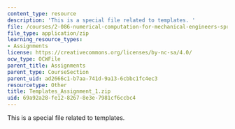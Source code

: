 ```yaml
---
content_type: resource
description: 'This is a special file related to templates. '
file: /courses/2-086-numerical-computation-for-mechanical-engineers-spring-2013/69a92a28fe1282678e3e7981cf6ccbc4_Templates_Assignment_1.zip
file_type: application/zip
learning_resource_types:
- Assignments
license: https://creativecommons.org/licenses/by-nc-sa/4.0/
ocw_type: OCWFile
parent_title: Assignments
parent_type: CourseSection
parent_uid: ad2666c1-b7aa-741d-9a13-6cbbc1fc4ec3
resourcetype: Other
title: Templates_Assignment_1.zip
uid: 69a92a28-fe12-8267-8e3e-7981cf6ccbc4
---
```

This is a special file related to templates. 